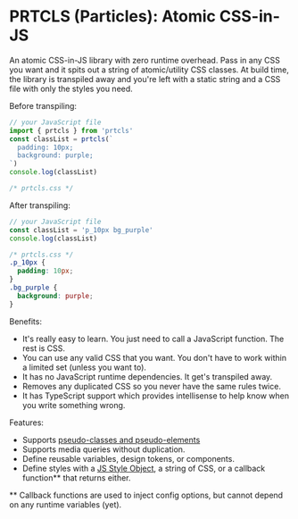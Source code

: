 # PRTCLS (Particles): Atomic CSS-in-JS

An atomic CSS-in-JS library with zero runtime overhead. Pass in any CSS you want and it spits out a string of atomic/utility CSS classes. At build time, the library is transpiled away and you're left with a static string and a CSS file with only the styles you need.

Before transpiling:
```js
// your JavaScript file
import { prtcls } from 'prtcls'
const classList = prtcls(`
  padding: 10px;
  background: purple;
`)
console.log(classList)
```
```css
/* prtcls.css */
```
After transpiling:
```js
// your JavaScript file
const classList = 'p_10px bg_purple'
console.log(classList)
```
```css
/* prtcls.css */
.p_10px {
  padding: 10px;
}
.bg_purple {
  background: purple;
}
```

Benefits:
- It's really easy to learn. You just need to call a JavaScript function. The rest is CSS.
- You can use any valid CSS that you want. You don't have to work within a limited set (unless you want to).
- It has no JavaScript runtime dependencies. It get's transpiled away.
- Removes any duplicated CSS so you never have the same rules twice.
- It has TypeScript support which provides intellisense to help know when you write something wrong.

Features:
- Supports [pseudo-classes and pseudo-elements](https://developer.mozilla.org/en-US/docs/Learn/CSS/Building_blocks/Selectors/Pseudo-classes_and_pseudo-elements)
- Supports media queries without duplication.
- Define reusable variables, design tokens, or components.
- Define styles with a [JS Style Object](https://www.w3schools.com/jsref/dom_obj_style.asp), a string of CSS, or a callback function** that returns either.

\** Callback functions are used to inject config options, but cannot depend on any runtime variables (yet).

<!-- ## How it works

Write your CSS properties as a JavaScript style object or as a string. At build time those style definitions get replaced with a string of corresponding classes based on the associated media query, pseudo selector, property, and value. These classes are added to a CSS file 
 -->
